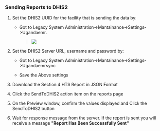 ### Sending Reports to DHIS2

1. Set the DHIS2 UUID for the facility that is sending the data by:

   * Got to Legacy System Administration-&gt;Mantainance-&gt;Settings-&gt;Ugandaemr.
     > ![](../assets/facilityUUID.PNG)

2. Set the DHIS2 Server URL, username and password by:

   * Got to Legacy System Administration-&gt;Mantainance-&gt;Settings-&gt;Ugandaemrsync

   * Save the Above settings

3. Download the Section 4 HTS Report in JSON Format

4. Click the SendToDHIS2 action item on the reports page

5. On the Preview window, confirm the values displayed and Click the SendToDHIS2 button

6. Wait for response message from the server. If the report is sent you will receive a message **"Report Has Been Successfully Sent"**